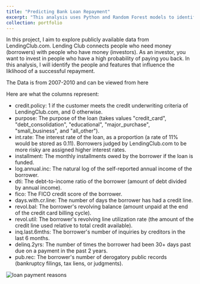 ```yaml
---
title: "Predicting Bank Loan Repayment"
excerpt: "This analysis uses Python and Random Forest models to identify features that influence loan repayment"
collection: portfolio
---
```


In this project, I aim to explore publicly available data from LendingClub.com. Lending Club connects people who need money (borrowers) with people who have money (investors). As an investor, you want to invest in people who have a high probability of paying you back. In this analysis, I will identify the people and features that influence the liklihood of a successful repayment.

The Data is from 2007-2010 and can be viewed from here

Here are what the columns represent:
* credit.policy: 1 if the customer meets the credit underwriting criteria of LendingClub.com, and 0 otherwise.
* purpose: The purpose of the loan (takes values "credit_card", "debt_consolidation", "educational", "major_purchase", "small_business", and "all_other").
* int.rate: The interest rate of the loan, as a proportion (a rate of 11% would be stored as 0.11). Borrowers judged by LendingClub.com to be more risky are assigned higher interest rates.
* installment: The monthly installments owed by the borrower if the loan is funded.
* log.annual.inc: The natural log of the self-reported annual income of the borrower.
* dti: The debt-to-income ratio of the borrower (amount of debt divided by annual income).
* fico: The FICO credit score of the borrower.
* days.with.cr.line: The number of days the borrower has had a credit line.
* revol.bal: The borrower's revolving balance (amount unpaid at the end of the credit card billing cycle).
* revol.util: The borrower's revolving line utilization rate (the amount of the credit line used relative to total credit available).
* inq.last.6mths: The borrower's number of inquiries by creditors in the last 6 months.
* delinq.2yrs: The number of times the borrower had been 30+ days past due on a payment in the past 2 years.
* pub.rec: The borrower's number of derogatory public records (bankruptcy filings, tax liens, or judgments).



![loan payment reasons](https://user-images.githubusercontent.com/54378394/103463978-ab4f6780-4ced-11eb-8426-da1aa0369f59.png)
